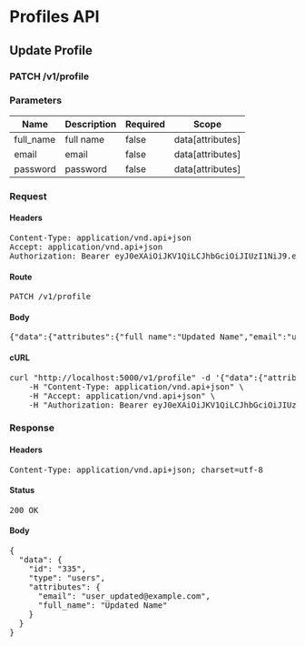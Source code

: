 # Profiles API

## Update Profile

### PATCH /v1/profile

### Parameters

| Name | Description | Required | Scope |
|------|-------------|----------|-------|
| full_name | full name | false | data[attributes] |
| email | email | false | data[attributes] |
| password | password | false | data[attributes] |

### Request

#### Headers

<pre>Content-Type: application/vnd.api+json
Accept: application/vnd.api+json
Authorization: Bearer eyJ0eXAiOiJKV1QiLCJhbGciOiJIUzI1NiJ9.eyJleHAiOjE1MzgxMjk4MDMsInN1YiI6MzM1fQ.ywxsXPwLpOAce6cJ13fAabrqzKrvnWeMS2dDCw7dHlc</pre>

#### Route

<pre>PATCH /v1/profile</pre>

#### Body

<pre>{"data":{"attributes":{"full_name":"Updated Name","email":"user_updated@example.com","password":"new_password"}}}</pre>

#### cURL

<pre class="request">curl &quot;http://localhost:5000/v1/profile&quot; -d &#39;{&quot;data&quot;:{&quot;attributes&quot;:{&quot;full_name&quot;:&quot;Updated Name&quot;,&quot;email&quot;:&quot;user_updated@example.com&quot;,&quot;password&quot;:&quot;new_password&quot;}}}&#39; -X PATCH \
	-H &quot;Content-Type: application/vnd.api+json&quot; \
	-H &quot;Accept: application/vnd.api+json&quot; \
	-H &quot;Authorization: Bearer eyJ0eXAiOiJKV1QiLCJhbGciOiJIUzI1NiJ9.eyJleHAiOjE1MzgxMjk4MDMsInN1YiI6MzM1fQ.ywxsXPwLpOAce6cJ13fAabrqzKrvnWeMS2dDCw7dHlc&quot;</pre>

### Response

#### Headers

<pre>Content-Type: application/vnd.api+json; charset=utf-8</pre>

#### Status

<pre>200 OK</pre>

#### Body

<pre>{
  "data": {
    "id": "335",
    "type": "users",
    "attributes": {
      "email": "user_updated@example.com",
      "full_name": "Updated Name"
    }
  }
}</pre>

